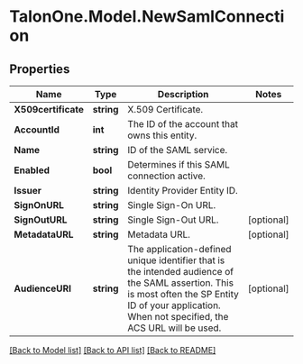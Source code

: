 # TalonOne.Model.NewSamlConnection
## Properties

Name | Type | Description | Notes
------------ | ------------- | ------------- | -------------
**X509certificate** | **string** | X.509 Certificate. | 
**AccountId** | **int** | The ID of the account that owns this entity. | 
**Name** | **string** | ID of the SAML service. | 
**Enabled** | **bool** | Determines if this SAML connection active. | 
**Issuer** | **string** | Identity Provider Entity ID. | 
**SignOnURL** | **string** | Single Sign-On URL. | 
**SignOutURL** | **string** | Single Sign-Out URL. | [optional] 
**MetadataURL** | **string** | Metadata URL. | [optional] 
**AudienceURI** | **string** | The application-defined unique identifier that is the intended audience of the SAML assertion. This is most often the SP Entity ID of your application. When not specified, the ACS URL will be used.  | [optional] 

[[Back to Model list]](../README.md#documentation-for-models) [[Back to API list]](../README.md#documentation-for-api-endpoints) [[Back to README]](../README.md)


